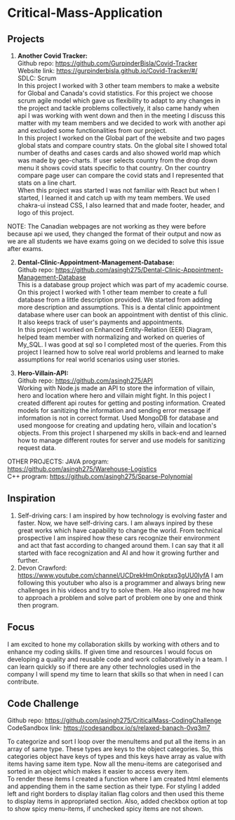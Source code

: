 # Critical-Mass-Application

## Projects
1. __Another Covid Tracker:__   
Github repo: https://github.com/GurpinderBisla/Covid-Tracker  
Website link: https://gurpinderbisla.github.io/Covid-Tracker/#/  
SDLC: Scrum  
In this project I worked with 3 other team members to make a website for Global and Canada's covid statistics. For this project we choose scrum agile model which gave us flexibility to adapt to any changes in the project and tackle problems collectively, it also came handy when api I was working with went down and then in the meeting I discuss this matter with my team members and we decided to work with another api and excluded some functionalities from our project.  
In this project I worked on the Global part of the website and two pages global stats and compare country stats. On the global site I showed total number of deaths and cases cards and also showed world map which was made by geo-charts. If user selects country from the drop down menu it shows covid stats specific to that country. On ther country compare page user can compare the covid stats and I represented that stats on a line chart.  
When this project was started I was not familiar with React but when I started, I learned it and catch up with my team members. We used chakra-ui instead CSS, I also learned that and made footer, header, and logo of this project.

NOTE: The Canadian webpages are not working as they were before because api we used, they changed the format of their output and now as we are all students we have exams going on we decided to solve this issue after exams.

2. __Dental-Clinic-Appointment-Management-Database:__  
Github repo: https://github.com/asingh275/Dental-Clinic-Appointment-Management-Database  
This is a database group project which was part of my academic course. On this project I worked with 1 other team member to create a full database from a little description provided. We started from adding more description and assumptions. This is a dental clinic appointment database where user can book an appointment with dentist of this clinic. It also keeps track of user's payments and appointments.  
In this project I worked on Enhanced Entity-Relation (EER) Diagram, helped team member with normalizing and worked on queries of My_SQL. I was good at sql so I completed most of the queries. From this project I learned how to solve real world problems and learned to make assumptions for real world scenarios using user stories.  

3. __Hero-Villain-API:__  
Github repo: https://github.com/asingh275/API  
Working with Node.js made an API to store the information of villain, hero and location where hero and villain might fight. In this poject I created different api routes for getting and posting information. Created models for sanitizing the information and sending error message if information is not in correct format. Used MongoDB for database and used mongoose for creating and updating hero, villain and location's objects. From this project I sharpened my skills in back-end and learned how to manage different routes for server and use models for sanitizing request data.  

OTHER PROJECTS: JAVA program: https://github.com/asingh275/Warehouse-Logistics  
C++ program: https://github.com/asingh275/Sparse-Polynomial  

## Inspiration  
1. Self-driving cars: I am inspired by how technology is evolving faster and faster. Now, we have self-driving cars. I am always inpired by these great works which have capability to change the world. From technical prospective I am inspired how these cars recognize their environment and act that fast according to changed around them. I can say that it all started with face recognization and AI and how it growing further and further.
2. Devon Crawford: https://www.youtube.com/channel/UCDrekHmOnkptxq3gUU0IyfA I am following this youtuber who also is a programmer and always bring new challenges in his videos and try to solve them. He also inspired me how to approach a problem and solve part of problem one by one and think then program.  

## Focus
I am excited to hone my collaboration skills by working with others and to enhance my coding skills. If given time and resources I would focus on developing a quality and reusable code and work collaboratively in a team. I can learn quickly so if there are any other technologies used in the company I will spend my time to learn that skills so that when in need I can contribute.  

## Code Challenge  
Github repo: https://github.com/asingh275/CriticalMass-CodingChallenge  
CodeSandbox link: https://codesandbox.io/s/relaxed-banach-0vq3m7  

To categorize and sort I loop over the menuItems and put all the items in an array of same type. These types are keys to the object categories. So, this categories object have keys of types and this keys have array as value with items having same item type. Now all the menu-items are categorised and sorted in an object which makes it easier to access every item.  
To render these items I created a function where I am created html elements and appending them in the same section as their type. For styling I added left and right borders to display italian flag colors and then used this theme to display items in appropriated section. Also, added checkbox option at top to show spicy menu-items, if unchecked spicy items are not shown.
